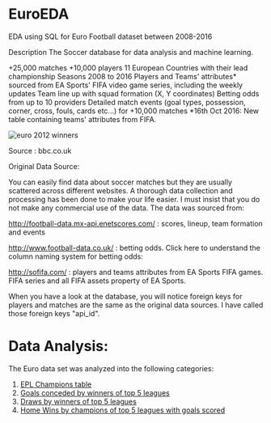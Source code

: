 # EuroEDA
EDA using SQL for Euro Football dataset between 2008-2016

Description
The Soccer database for data analysis and machine learning.

+25,000 matches
+10,000 players
11 European Countries with their lead championship
Seasons 2008 to 2016
Players and Teams' attributes* sourced from EA Sports' FIFA video game series, including the weekly updates
Team line up with squad formation (X, Y coordinates)
Betting odds from up to 10 providers
Detailed match events (goal types, possession, corner, cross, fouls, cards etc...) for +10,000 matches
*16th Oct 2016: New table containing teams' attributes from FIFA.

![euro 2012 winners](https://ichef.bbci.co.uk/onesport/cps/480/mcs/media/images/61291000/jpg/_61291275_hi015224339.jpg)

Source : bbc.co.uk

Original Data Source:

You can easily find data about soccer matches but they are usually scattered across different websites. A thorough data collection and processing has been done to make your life easier. I must insist that you do not make any commercial use of the data. The data was sourced from:

http://football-data.mx-api.enetscores.com/ : scores, lineup, team formation and events

http://www.football-data.co.uk/ : betting odds. Click here to understand the column naming system for betting odds:

http://sofifa.com/ : players and teams attributes from EA Sports FIFA games. FIFA series and all FIFA assets property of EA Sports.

When you have a look at the database, you will notice foreign keys for players and matches are the same as the original data sources. I have called those foreign keys "api_id".

# **Data Analysis**:
The Euro data set was analyzed into the following categories:
1. [EPL Champions table](https://github.com/salilc/EuroEDA/blob/master/eplwinners_table)
2. [Goals conceded by winners of top 5 leagues](https://github.com/salilc/EuroEDA/blob/master/goals_conceded_winners.png)
3. [Draws by winners of top 5 leagues](https://github.com/salilc/EuroEDA/blob/master/draws_champions.png)
4. [Home Wins by champions of top 5 leagues with goals scored](https://github.com/salilc/EuroEDA/blob/master/homewins_league_goals.png)
